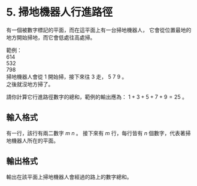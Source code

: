 # 5. 掃地機器人行進路徑
有一個被數字標記的平面，而在這平面上有一台掃地機器人，
它會從位置最地的地方開始掃地，而它會低處往高處掃。

範例：<br>
$6 1 4$ <br>
$5 3 2$ <br>
$7 9 8$ <br>
掃地機器人會從 $1$ 開始掃，接下來往 $3$ 走， $5$ $7$ $9$ 。<br>
之後就沒地方掃了。

請你計算它行進路徑數字的總和，範例的輸出應為： $1+3+5+7+9=25$ 。

## 輸入格式
有一行，該行有兩二數字 $m$ $n$ 。
接下來有 $m$ 行，每行皆有 $n$ 個數字，代表著掃地機器人所在的平面。

## 輸出格式
輸出在該平面上掃地機器人會經過的路上的數字總和。
